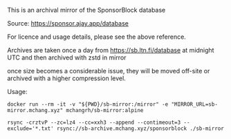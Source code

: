 This is an archival mirror of the SponsorBlock database

Source: https://sponsor.ajay.app/database

For licence and usage details, please see the above reference.

Archives are taken once a day from https://sb.ltn.fi/database at midnight UTC and then archived with zstd in mirror

once size becomes a considerable issue, they will be moved off-site or archived with a higher compression level.

Usage:
```
docker run --rm -it -v "${PWD}/sb-mirror:/mirror" -e "MIRROR_URL=sb-mirror.mchang.xyz" mchangrh/sb-mirror:alpine

rsync -crztvP --zc=lz4 --cc=xxh3 --append --contimeout=3 --exclude='*.txt' rsync://sb-archive.mchang.xyz/sponsorblock ./sb-mirror
```